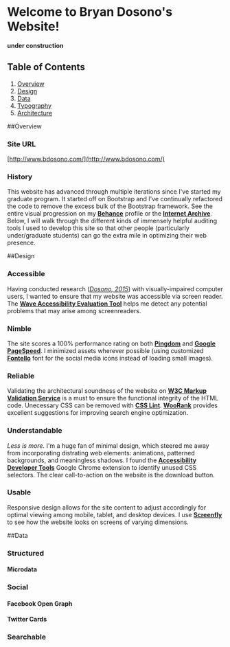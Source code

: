 # Welcome to Bryan Dosono's Website!
__under construction__

## Table of Contents
1. [Overview](#overview)
2. [Design](#design)
3. [Data](#data)
4. [Typography](#)
5. [Architecture](#)

##Overview

### Site URL
[http://www.bdosono.com/](http://www.bdosono.com/)

### History
This website has advanced through multiple iterations since I've started my graduate program. It started off on Bootstrap and I've continually refactored the code to remove the excess bulk of the Bootstrap framework. See the entire visual progression on my [**Behance**](https://www.behance.net/gallery/38857453/Personal-Website) profile or the [**Internet Archive**](https://web.archive.org/web/*/http://www.bdosono.com/). Below, I will walk through the different kinds of immensely helpful auditing tools I used to develop this site so that other people (particularly under/graduate students) can go the extra mile in optimizing their web presence.

##Design 
### Accessible
Having conducted research ([*Dosono, 2015*](https://www.usenix.org/system/files/conference/soups2015/soups15-paper-dosono.pdf)) with visually-impaired computer users, I wanted to ensure that my website was accessible via screen reader. The [**Wave Accessibility Evaluation Tool**](http://wave.webaim.org/report#/http://www.bdosono.com/) helps me detect any potential problems that may arise among screenreaders.

### Nimble
The site scores a 100% performance rating on both [**Pingdom**](https://tools.pingdom.com/#!/bGotxy/http://www.bdosono.com/) and [**Google PageSpeed**](https://developers.google.com/speed/pagespeed/insights/?url=http%3A%2F%2Fwww.bdosono.com%2F). I minimized assets wherever possible (using customized [**Fontello**](http://fontello.com/) font for the social media icons instead of loading small images).

### Reliable
Validating the architectural soundness of the website on [**W3C Markup Validation Service**](https://validator.w3.org/) is a must to ensure the functional integrity of the HTML code. Unecessary CSS can be removed with [**CSS Lint**](http://csslint.net/). [**WooRank**](https://www.woorank.com/) provides excellent suggestions for improving search engine optimization.

### Understandable
_Less is more._ I'm a huge fan of minimal design, which steered me away from incorporating distrating web elements: animations, patterned backgrounds, and meaningless shadows. I found the [**Accessibility Developer Tools**](https://chrome.google.com/webstore/detail/accessibility-developer-t/fpkknkljclfencbdbgkenhalefipecmb) Google Chrome extension to identify unused CSS selectors. The clear call-to-action on the website is the download button. 

### Usable
Responsive design allows for the site content to adjust accordingly for optimal viewing among mobile, tablet, and desktop devices. I use [**Screenfly**](http://quirktools.com/screenfly/#u=http%3A//www.bdosono.com/&w=1024&h=600&s=1) to see how the website looks on screens of varying dimensions.

##Data
### Structured
#### Microdata
### Social
#### Facebook Open Graph
#### Twitter Cards
### Searchable

